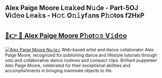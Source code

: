 ## Alex Paige Moore L𝚎a𝚔ed N𝚞𝚍e - Part-5OJ Vi𝚍𝚎o L𝚎a𝚔s - H𝚘𝚝 O𝚗𝚕yf𝚊ns P𝚑𝚘tos f2HxP

# <h2><a href="http://kf9yyxk.oniu.top/?m=Alex+Paige+Moore">🔗👉 🔴 Alex Paige Moore P𝚑ot𝚘𝚜 V𝚒d𝚎o</a></h2>

[![Alex Paige Moore Nu𝚍e𝚜](https://i.imgur.com/0qMVB7G.gif)](http://kf9yyxk.oniu.top/?m=Alex+Paige+Moore)
Web-based artist and dance collaborator Alex Paige Moore, recognized for publishing dance and lifestyle tutorials through solo and collaborative dance routines and compact clips. Brilliant puppeteer Alex Paige Moore, celebrated for their exceptional abilities and accomplishments in bringing inanimate objects to life.  
